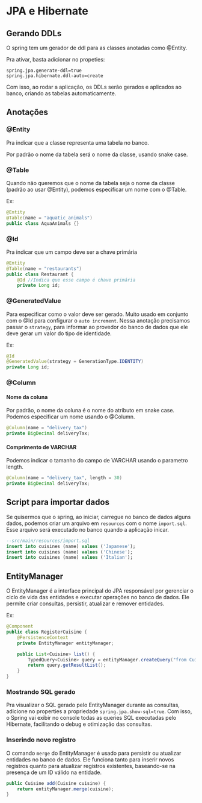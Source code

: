 # JPA e Hibernate
## Gerando DDLs
O spring tem um gerador de ddl para as classes anotadas como @Entity.

Pra ativar, basta adicionar no propeties:

```properties
spring.jpa.generate-ddl=true
spring.jpa.hibernate.ddl-auto=create
```

Com isso, ao rodar a aplicação, os DDLs serão gerados e aplicados ao banco, criando as tabelas automaticamente.

## Anotações
### @Entity
Pra indicar que a classe representa uma tabela no banco. 

Por padrão o nome da tabela será o nome da classe, usando snake case.

### @Table
Quando não queremos que o nome da tabela seja o nome da classe (padrão ao usar @Entity), podemos especificar um nome com o @Table.

Ex:
```java
@Entity
@Table(name = "aquatic_animals")
public class AquaAnimals {}
```

### @Id
Pra indicar que um campo deve ser a chave primária

```java
@Entity
@Table(name = "restaurants")
public class Restaurant {
    @Id //Indica que esse campo é chave primária
    private Long id;
```

### @GeneratedValue
Para especificar como o valor deve ser gerado. Muito usado em conjunto com o @Id para configurar o `auto increment`. Nessa anotação precisamos passar o `strategy`, para informar ao provedor do banco de dados que ele deve gerar um valor do tipo de identidade.

Ex:
```java
@Id
@GeneratedValue(strategy = GenerationType.IDENTITY)
private Long id;
```

### @Column
#### Nome da coluna
Por padrão, o nome da coluna é o nome do atributo em snake case. Podemos especificar um nome usando o @Column.

```java
@Column(name = "delivery_tax")
private BigDecimal deliveryTax;
```

#### Comprimento de VARCHAR
Podemos indicar o tamanho do campo de VARCHAR usando o parametro length.

```java
@Column(name = "delivery_tax", length = 30)
private BigDecimal deliveryTax;
```

## Script para importar dados
Se quisermos que o spring, ao iniciar, carregue no banco de dados alguns dados, podemos criar um arquivo em `resources` com o nome `import.sql`. Esse arquivo será executado no banco quando a aplicação inicar.

```sql
--src/main/resources/import.sql
insert into cuisines (name) values ('Japanese');
insert into cuisines (name) values ('Chinese');
insert into cuisines (name) values ('Italian');

```

## EntityManager
O EntityManager é a interface principal do JPA responsável por gerenciar o ciclo de vida das entidades e executar operações no banco de dados. Ele permite criar consultas, persistir, atualizar e remover entidades.

Ex:
```java
@Component
public class RegisterCuisine {
    @PersistenceContext
    private EntityManager entityManager;

    public List<Cuisine> list() {
        TypedQuery<Cuisine> query = entityManager.createQuery("from Cuisine", Cuisine.class);
        return query.getResultList();
    }
}
```

### Mostrando SQL gerado
Pra visualizar o SQL gerado pelo EntityManager durante as consultas, adicione no properties a propriedade `spring.jpa.show-sql=true`. Com isso, o Spring vai exibir no console todas as queries SQL executadas pelo Hibernate, facilitando o debug e otimização das consultas.

### Inserindo novo registro
O comando `merge` do EntityManager é usado para persistir ou atualizar entidades no banco de dados. Ele funciona tanto para inserir novos registros quanto para atualizar registros existentes, baseando-se na presença de um ID válido na entidade.

```java
public Cuisine add(Cuisine cuisine) {
    return entityManager.merge(cuisine);
}
```